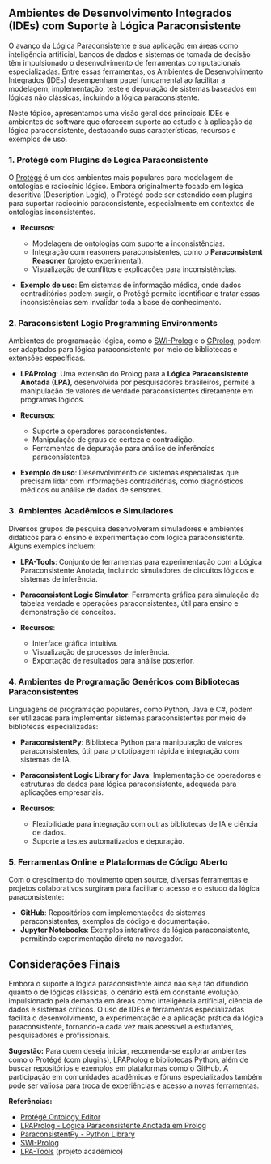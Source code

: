 
## Ambientes de Desenvolvimento Integrados (IDEs) com Suporte à Lógica Paraconsistente

O avanço da Lógica Paraconsistente e sua aplicação em áreas como inteligência artificial, bancos de dados e sistemas de tomada de decisão têm impulsionado o desenvolvimento de ferramentas computacionais especializadas. Entre essas ferramentas, os Ambientes de Desenvolvimento Integrados (IDEs) desempenham papel fundamental ao facilitar a modelagem, implementação, teste e depuração de sistemas baseados em lógicas não clássicas, incluindo a lógica paraconsistente.

Neste tópico, apresentamos uma visão geral dos principais IDEs e ambientes de software que oferecem suporte ao estudo e à aplicação da lógica paraconsistente, destacando suas características, recursos e exemplos de uso.



### 1. **Protégé com Plugins de Lógica Paraconsistente**

O [Protégé](https://protege.stanford.edu/) é um dos ambientes mais populares para modelagem de ontologias e raciocínio lógico. Embora originalmente focado em lógica descritiva (Description Logic), o Protégé pode ser estendido com plugins para suportar raciocínio paraconsistente, especialmente em contextos de ontologias inconsistentes.

- **Recursos**:
  - Modelagem de ontologias com suporte a inconsistências.
  - Integração com reasoners paraconsistentes, como o **Paraconsistent Reasoner** (projeto experimental).
  - Visualização de conflitos e explicações para inconsistências.

- **Exemplo de uso**: Em sistemas de informação médica, onde dados contraditórios podem surgir, o Protégé permite identificar e tratar essas inconsistências sem invalidar toda a base de conhecimento.



### 2. **Paraconsistent Logic Programming Environments**

Ambientes de programação lógica, como o [SWI-Prolog](https://www.swi-prolog.org/) e o [GProlog](http://gprolog.org/), podem ser adaptados para lógica paraconsistente por meio de bibliotecas e extensões específicas.

- **LPAProlog**: Uma extensão do Prolog para a **Lógica Paraconsistente Anotada (LPA)**, desenvolvida por pesquisadores brasileiros, permite a manipulação de valores de verdade paraconsistentes diretamente em programas lógicos.

- **Recursos**:
  - Suporte a operadores paraconsistentes.
  - Manipulação de graus de certeza e contradição.
  - Ferramentas de depuração para análise de inferências paraconsistentes.

- **Exemplo de uso**: Desenvolvimento de sistemas especialistas que precisam lidar com informações contraditórias, como diagnósticos médicos ou análise de dados de sensores.



### 3. **Ambientes Acadêmicos e Simuladores**

Diversos grupos de pesquisa desenvolveram simuladores e ambientes didáticos para o ensino e experimentação com lógica paraconsistente. Alguns exemplos incluem:

- **LPA-Tools**: Conjunto de ferramentas para experimentação com a Lógica Paraconsistente Anotada, incluindo simuladores de circuitos lógicos e sistemas de inferência.
- **Paraconsistent Logic Simulator**: Ferramenta gráfica para simulação de tabelas verdade e operações paraconsistentes, útil para ensino e demonstração de conceitos.

- **Recursos**:
  - Interface gráfica intuitiva.
  - Visualização de processos de inferência.
  - Exportação de resultados para análise posterior.



### 4. **Ambientes de Programação Genéricos com Bibliotecas Paraconsistentes**

Linguagens de programação populares, como Python, Java e C#, podem ser utilizadas para implementar sistemas paraconsistentes por meio de bibliotecas especializadas:

- **ParaconsistentPy**: Biblioteca Python para manipulação de valores paraconsistentes, útil para prototipagem rápida e integração com sistemas de IA.
- **Paraconsistent Logic Library for Java**: Implementação de operadores e estruturas de dados para lógica paraconsistente, adequada para aplicações empresariais.

- **Recursos**:
  - Flexibilidade para integração com outras bibliotecas de IA e ciência de dados.
  - Suporte a testes automatizados e depuração.



### 5. **Ferramentas Online e Plataformas de Código Aberto**

Com o crescimento do movimento open source, diversas ferramentas e projetos colaborativos surgiram para facilitar o acesso e o estudo da lógica paraconsistente:

- **GitHub**: Repositórios com implementações de sistemas paraconsistentes, exemplos de código e documentação.
- **Jupyter Notebooks**: Exemplos interativos de lógica paraconsistente, permitindo experimentação direta no navegador.



## Considerações Finais

Embora o suporte a lógica paraconsistente ainda não seja tão difundido quanto o de lógicas clássicas, o cenário está em constante evolução, impulsionado pela demanda em áreas como inteligência artificial, ciência de dados e sistemas críticos. O uso de IDEs e ferramentas especializadas facilita o desenvolvimento, a experimentação e a aplicação prática da lógica paraconsistente, tornando-a cada vez mais acessível a estudantes, pesquisadores e profissionais.

**Sugestão:** Para quem deseja iniciar, recomenda-se explorar ambientes como o Protégé (com plugins), LPAProlog e bibliotecas Python, além de buscar repositórios e exemplos em plataformas como o GitHub. A participação em comunidades acadêmicas e fóruns especializados também pode ser valiosa para troca de experiências e acesso a novas ferramentas.



**Referências:**
- [Protégé Ontology Editor](https://protege.stanford.edu/)
- [LPAProlog - Lógica Paraconsistente Anotada em Prolog](https://github.com/Paraconsistent-Logic/LPAProlog)
- [ParaconsistentPy - Python Library](https://github.com/Paraconsistent-Logic/ParaconsistentPy)
- [SWI-Prolog](https://www.swi-prolog.org/)
- [LPA-Tools](https://www.lpa-tools.org/) (projeto acadêmico)

